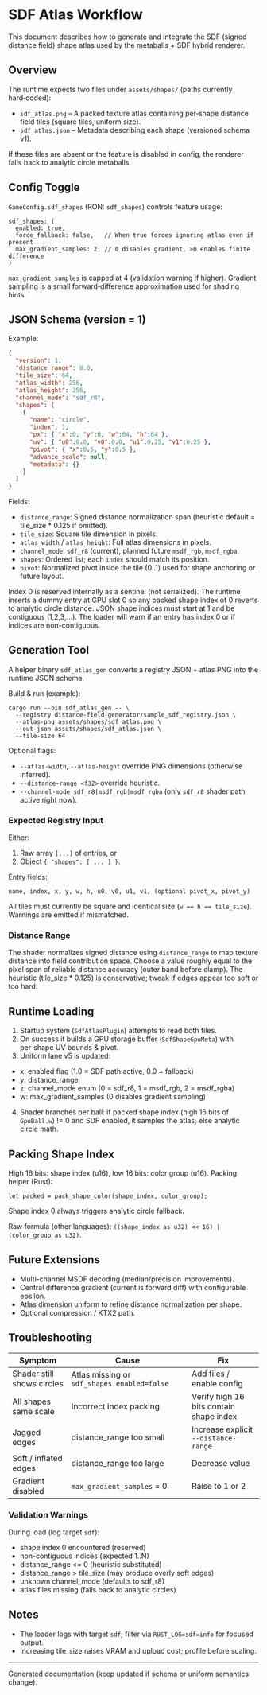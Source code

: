 # SDF Atlas Workflow

This document describes how to generate and integrate the SDF (signed distance field) shape atlas used by the metaballs + SDF hybrid renderer.

## Overview
The runtime expects two files under `assets/shapes/` (paths currently hard‑coded):

- `sdf_atlas.png` – A packed texture atlas containing per‑shape distance field tiles (square tiles, uniform size).
- `sdf_atlas.json` – Metadata describing each shape (versioned schema v1).

If these files are absent or the feature is disabled in config, the renderer falls back to analytic circle metaballs.

## Config Toggle
`GameConfig.sdf_shapes` (RON: `sdf_shapes`) controls feature usage:
```
sdf_shapes: (
  enabled: true,
  force_fallback: false,   // When true forces ignoring atlas even if present
  max_gradient_samples: 2, // 0 disables gradient, >0 enables finite difference
)
```

`max_gradient_samples` is capped at 4 (validation warning if higher). Gradient sampling is a small forward‑difference approximation used for shading hints.

## JSON Schema (version = 1)
Example:
```json
{
  "version": 1,
  "distance_range": 8.0,
  "tile_size": 64,
  "atlas_width": 256,
  "atlas_height": 256,
  "channel_mode": "sdf_r8",
  "shapes": [
    {
      "name": "circle",
      "index": 1,
      "px": { "x":0, "y":0, "w":64, "h":64 },
      "uv": { "u0":0.0, "v0":0.0, "u1":0.25, "v1":0.25 },
      "pivot": { "x":0.5, "y":0.5 },
      "advance_scale": null,
      "metadata": {}
    }
  ]
}
```
Fields:
- `distance_range`: Signed distance normalization span (heuristic default = tile_size * 0.125 if omitted).
- `tile_size`: Square tile dimension in pixels.
- `atlas_width` / `atlas_height`: Full atlas dimensions in pixels.
- `channel_mode`: `sdf_r8` (current), planned future `msdf_rgb`, `msdf_rgba`.
- `shapes`: Ordered list; each `index` should match its position.
- `pivot`: Normalized pivot inside the tile (0..1) used for shape anchoring or future layout.

Index 0 is reserved internally as a sentinel (not serialized). The runtime inserts a dummy entry at GPU slot 0 so any packed shape index of 0 reverts to analytic circle distance. JSON shape indices must start at 1 and be contiguous (1,2,3,...). The loader will warn if an entry has index 0 or if indices are non-contiguous.

## Generation Tool
A helper binary `sdf_atlas_gen` converts a registry JSON + atlas PNG into the runtime JSON schema.

Build & run (example):
```
cargo run --bin sdf_atlas_gen -- \
  --registry distance-field-generator/sample_sdf_registry.json \
  --atlas-png assets/shapes/sdf_atlas.png \
  --out-json assets/shapes/sdf_atlas.json \
  --tile-size 64
```
Optional flags:
- `--atlas-width`, `--atlas-height` override PNG dimensions (otherwise inferred).
- `--distance-range <f32>` override heuristic.
- `--channel-mode sdf_r8|msdf_rgb|msdf_rgba` (only `sdf_r8` shader path active right now).

### Expected Registry Input
Either:
1. Raw array `[...]` of entries, or
2. Object `{ "shapes": [ ... ] }`.

Entry fields:
```
name, index, x, y, w, h, u0, v0, u1, v1, (optional pivot_x, pivot_y)
```
All tiles must currently be square and identical size (`w == h == tile_size`). Warnings are emitted if mismatched.

### Distance Range
The shader normalizes signed distance using `distance_range` to map texture distance into field contribution space. Choose a value roughly equal to the pixel span of reliable distance accuracy (outer band before clamp). The heuristic (tile_size * 0.125) is conservative; tweak if edges appear too soft or too hard.

## Runtime Loading
1. Startup system (`SdfAtlasPlugin`) attempts to read both files.
2. On success it builds a GPU storage buffer (`SdfShapeGpuMeta`) with per‑shape UV bounds & pivot.
3. Uniform lane v5 is updated:
  - x: enabled flag (1.0 = SDF path active, 0.0 = fallback)
  - y: distance_range
  - z: channel_mode enum (0 = sdf_r8, 1 = msdf_rgb, 2 = msdf_rgba)
  - w: max_gradient_samples (0 disables gradient sampling)
4. Shader branches per ball: if packed shape index (high 16 bits of `GpuBall.w`) != 0 and SDF enabled, it samples the atlas; else analytic circle math.

## Packing Shape Index
High 16 bits: shape index (u16), low 16 bits: color group (u16). Packing helper (Rust):
```
let packed = pack_shape_color(shape_index, color_group);
```
Shape index 0 always triggers analytic circle fallback.

Raw formula (other languages): `((shape_index as u32) << 16) | (color_group as u32)`.

## Future Extensions
- Multi-channel MSDF decoding (median/precision improvements).
- Central difference gradient (current is forward diff) with configurable epsilon.
- Atlas dimension uniform to refine distance normalization per shape.
- Optional compression / KTX2 path.

## Troubleshooting
| Symptom | Cause | Fix |
|---------|-------|-----|
| Shader still shows circles | Atlas missing or `sdf_shapes.enabled=false` | Add files / enable config |
| All shapes same scale | Incorrect index packing | Verify high 16 bits contain shape index |
| Jagged edges | distance_range too small | Increase explicit `--distance-range` |
| Soft / inflated edges | distance_range too large | Decrease value |
| Gradient disabled | `max_gradient_samples` = 0 | Raise to 1 or 2 |

### Validation Warnings
During load (log target `sdf`):
- shape index 0 encountered (reserved)
- non-contiguous indices (expected 1..N)
- distance_range <= 0 (heuristic substituted)
- distance_range > tile_size (may produce overly soft edges)
- unknown channel_mode (defaults to sdf_r8)
- atlas files missing (falls back to analytic circles)

## Notes
- The loader logs with target `sdf`; filter via `RUST_LOG=sdf=info` for focused output.
- Increasing tile_size raises VRAM and upload cost; profile before scaling.

---
Generated documentation (keep updated if schema or uniform semantics change).
